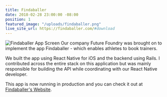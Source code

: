 ```yaml
---
title: Findaballer
date: 2018-02-28 23:00:00 -08:00
position: 1
featured_image: "/uploads/findaballer.png"
live_site_url: https://findaballer.com/#download
---
```


![Findaballer App Screen](/uploads/findaballer-hires.png)
Our company Future Foundry was brought on to implement the app Findaballer - which enables athletes to book trainers.

We built the app using React Native for iOS and the backend using Rails. I contributed across the entire stack on this application but was mainly responsible for building the API while coordinating with our React Native developer.

This app is now running in production and you can check it out at [Findaballer's Website](https://findaballer.com/#download).
